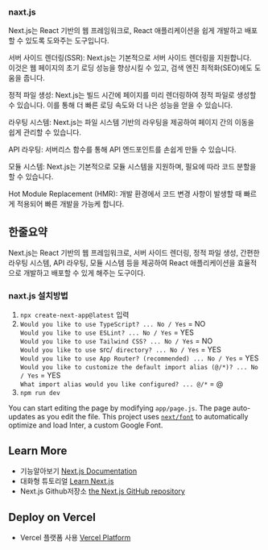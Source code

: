 ### naxt.js   

Next.js는 React 기반의 웹 프레임워크로, React 애플리케이션을 쉽게 개발하고 배포할 수 있도록 도와주는 도구입니다.   
   
서버 사이드 렌더링(SSR): Next.js는 기본적으로 서버 사이드 렌더링을 지원합니다.    
이것은 웹 페이지의 초기 로딩 성능을 향상시킬 수 있고, 검색 엔진 최적화(SEO)에도 도움을 줍니다.   
   
정적 파일 생성: Next.js는 빌드 시간에 페이지를 미리 렌더링하여 정적 파일로 생성할 수 있습니다. 이를 통해 더 빠른 로딩 속도와 더 나은 성능을 얻을 수 있습니다.   
   
라우팅 시스템: Next.js는 파일 시스템 기반의 라우팅을 제공하여 페이지 간의 이동을 쉽게 관리할 수 있습니다.   
   
API 라우팅: 서버리스 함수를 통해 API 엔드포인트를 손쉽게 만들 수 있습니다.   

모듈 시스템: Next.js는 기본적으로 모듈 시스템을 지원하며, 필요에 따라 코드 분할을 할 수 있습니다.   
   
Hot Module Replacement (HMR): 개발 환경에서 코드 변경 사항이 발생할 때 빠르게 적용되어 빠른 개발을 가능케 합니다.   
   
## 한줄요약    
Next.js는 React 기반의 웹 프레임워크로, 서버 사이드 렌더링, 정적 파일 생성, 간편한 라우팅 시스템, API 라우팅, 모듈 시스템 등을 제공하여 React 애플리케이션을 효율적으로 개발하고 배포할 수 있게 해주는 도구이다.   

### naxt.js 설치방법

1. `npx create-next-app@latest` 입력
2. `Would you like to use TypeScript? ... No / Yes` = NO   
   `Would you like to use ESLint? ... No / Yes` = YES   
   `Would you like to use Tailwind CSS? ... No / Yes` = NO   
   `Would you like to use `src/` directory? ... No / Yes` = YES   
   `Would you like to use App Router? (recommended) ... No / Yes` = YES   
   `Would you like to customize the default import alias (@/*)? ... No / Yes` = YES   
   `What import alias would you like configured? ... @/*` = @   
3. `npm run dev`

You can start editing the page by modifying `app/page.js`. 
The page auto-updates as you edit the file.
This project uses [`next/font`](https://nextjs.org/docs/basic-features/font-optimization) to automatically optimize and load Inter, a custom Google Font.


## Learn More

- 기능알아보기 [Next.js Documentation](https://nextjs.org/docs) 
- 대화형 튜토리얼 [Learn Next.js](https://nextjs.org/learn)
- Next.js Github저장소 [the Next.js GitHub repository](https://github.com/vercel/next.js/)

## Deploy on Vercel

- Vercel 플랫폼 사용 [Vercel Platform](https://vercel.com/new?utm_medium=default-template&filter=next.js&utm_source=create-next-app&utm_campaign=create-next-app-readme)
